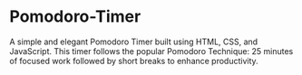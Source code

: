# Pomodoro-Timer



A simple and elegant Pomodoro Timer built using HTML, CSS, and JavaScript. This timer follows the popular Pomodoro Technique: 25 minutes of focused work followed by short breaks to enhance productivity.
